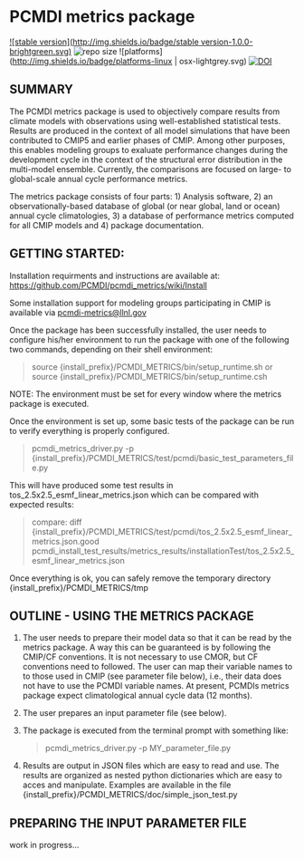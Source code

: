 PCMDI metrics package
======
[![stable version](http://img.shields.io/badge/stable version-1.0.0-brightgreen.svg)](https://github.com/PCMDI/pcmdi_metrics/releases/tag/1.0.0)
![repo size](https://reposs.herokuapp.com/?path=PCMDI/pcmdi_metrics)
![platforms](http://img.shields.io/badge/platforms-linux | osx-lightgrey.svg)
[![DOI](http://img.shields.io/badge/DOI-10.5281/zenodo.xxxxx-orange.svg)](http://doi.org/10.5281/zenodo.xxxxx)

SUMMARY
-------

The PCMDI metrics package is used to objectively compare results from climate models with observations using well-established statistical tests. Results are produced in the context of all model simulations that have been contributed to CMIP5 and earlier phases of CMIP.  Among other purposes, this enables modeling groups to exaluate performance changes during the development cycle in the context of the structural error distribution in the multi-model ensemble. Currently, the comparisons are focused on large- to global-scale annual cycle performance metrics.

The metrics package consists of four parts: 1) Analysis software, 2) an observationally-based database of global (or near global, land or ocean) annual cycle climatologies, 3) a database of performance metrics computed for all CMIP models and 4) package documentation.


GETTING STARTED:
----------------

Installation requirments and instructions are available at: https://github.com/PCMDI/pcmdi_metrics/wiki/Install

Some installation support for modeling groups participating in CMIP is available via pcmdi-metrics@llnl.gov

Once the package has been successfully installed, the user needs to configure his/her environment to run the package with one of the following two commands, depending on their shell environment:

   >  source {install_prefix}/PCMDI_METRICS/bin/setup_runtime.sh
or
   >  source {install_prefix}/PCMDI_METRICS/bin/setup_runtime.csh

NOTE:  The environment must be set for every window where the metrics package is executed.

Once the environment is set up, some basic tests of the package can be run to verify everything is properly configured.  

   >  pcmdi_metrics_driver.py -p {install_prefix}/PCMDI_METRICS/test/pcmdi/basic_test_parameters_file.py

This will have produced some test results in tos_2.5x2.5_esmf_linear_metrics.json which can be compared with expected results: 

> compare: diff {install_prefix}/PCMDI_METRICS/test/pcmdi/tos_2.5x2.5_esmf_linear_metrics.json.good pcmdi_install_test_results/metrics_results/installationTest/tos_2.5x2.5_esmf_linear_metrics.json

Once everything is ok, you can safely remove the temporary directory {install_prefix}/PCMDI_METRICS/tmp


OUTLINE - USING THE METRICS PACKAGE
-----------------------------------

1) The user needs to prepare their model data so that it can be read by the metrics package.  A way this can be guaranteed is by following the CMIP/CF conventions. It is not necessary to use CMOR, but CF conventions need to followed.  The user can map their variable names to to those used in CMIP (see parameter file below), i.e., their data does not have to use the PCMDI variable names.  At present, PCMDIs metrics package expect climatological annual cycle data (12 months).

2) The user prepares an input parameter file (see below).  

3) The package is executed from the terminal prompt with something like:

   >  pcmdi_metrics_driver.py -p MY_parameter_file.py   

4) Results are output in JSON files which are easy to read and use. The results are organized as nested python dictionaries which are easy to acces and manipulate.  Examples are available in the file {install_prefix}/PCMDI_METRICS/doc/simple_json_test.py    


PREPARING THE INPUT PARAMETER FILE
----------------------------------

work in progress...
